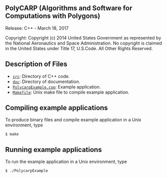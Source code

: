PolyCARP (Algorithms and Software for Computations with Polygons) 
------------------------------------------------------

Release: C++ - March 18, 2017

Copyright: Copyright (c) 2014 United States Government as represented by 
the National Aeronautics and Space Administration.  No copyright 
is claimed in the United States under Title 17, U.S.Code. All Other 
Rights Reserved.

Description of Files
--------------------

* [`src`](src): Directory of C++ code. 
* [`doc`](doc): Directory of documentation.
* [`PolycarpExample.cpp`](src/PolycarpExample.cpp): Example application.
* [`Makefile`](Makefile):  Unix make file to compile example application.

Compiling example applications
------------------------------

To produce binary files and compile example application
in a Unix environment, type

```
$ make 
```

Running example applications
----------------------------

To run the example application in a Unix environment, type

```
$ ./PolycarpExample
```
